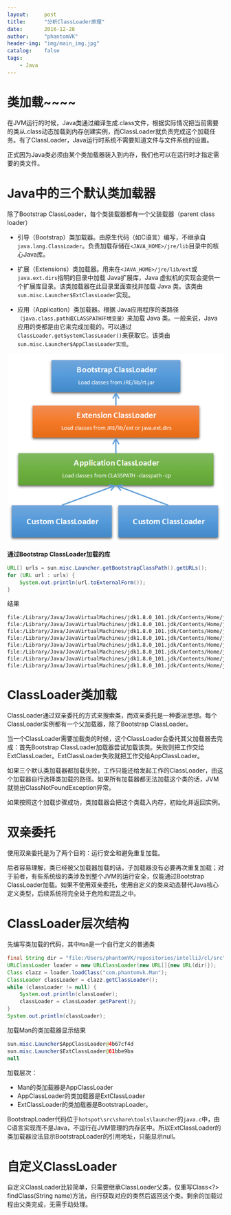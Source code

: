 ```yaml
---
layout:     post
title:      "分析ClassLoader原理"
date:       2016-12-28
author:     "phantomVK"
header-img: "img/main_img.jpg"
catalog:    false
tags:
    - Java
---
```


# 类加载~~~~

在JVM运行的时候，Java类通过编译生成.class文件，根据实际情况把当前需要的类从.class动态加载到内存创建实例，而ClassLoader就负责完成这个加载任务。有了ClassLoader，Java运行时系统不需要知道文件与文件系统的设置。

正式因为Java类必须由某个类加载器装入到内存，我们也可以在运行时才指定需要的类文件。

# Java中的三个默认类加载器

除了Bootstrap ClassLoader，每个类装载器都有一个父装载器（parent class loader）

* 引导（Bootstrap）类加载器。由原生代码（如C语言）编写，不继承自`java.lang.ClassLoader`。负责加载存储在`<JAVA_HOME>/jre/lib`目录中的核心Java库。

* 扩展（Extensions）类加载器。用来在`<JAVA_HOME>/jre/lib/ext`或`java.ext.dirs`指明的目录中加载 Java扩展库，Java 虚拟机的实现会提供一个扩展库目录。该类加载器在此目录里面查找并加载 Java 类。该类由`sun.misc.Launcher$ExtClassLoader`实现。

* 应用（Application）类加载器。根据 Java应用程序的类路径`（java.class.path或CLASSPATH环境变量）`来加载 Java 类。一般来说，Java 应用的类都是由它来完成加载的。可以通过 `ClassLoader.getSystemClassLoader()`来获取它。该类由`sun.misc.Launcher$AppClassLoader实现`。



![img](/img/java/classloader.png)

__通过Bootstrap ClassLoader加载的库__

```java
URL[] urls = sun.misc.Launcher.getBootstrapClassPath().getURLs();
for (URL url : urls) {
    System.out.println(url.toExternalForm());
}
```

结果

```
file:/Library/Java/JavaVirtualMachines/jdk1.8.0_101.jdk/Contents/Home/jre/lib/resources.jar
file:/Library/Java/JavaVirtualMachines/jdk1.8.0_101.jdk/Contents/Home/jre/lib/rt.jar
file:/Library/Java/JavaVirtualMachines/jdk1.8.0_101.jdk/Contents/Home/jre/lib/sunrsasign.jar
file:/Library/Java/JavaVirtualMachines/jdk1.8.0_101.jdk/Contents/Home/jre/lib/jsse.jar
file:/Library/Java/JavaVirtualMachines/jdk1.8.0_101.jdk/Contents/Home/jre/lib/jce.jar
file:/Library/Java/JavaVirtualMachines/jdk1.8.0_101.jdk/Contents/Home/jre/lib/charsets.jar
file:/Library/Java/JavaVirtualMachines/jdk1.8.0_101.jdk/Contents/Home/jre/lib/jfr.jar
file:/Library/Java/JavaVirtualMachines/jdk1.8.0_101.jdk/Contents/Home/jre/classes
```

# ClassLoader类加载

ClassLoader通过双亲委托的方式来搜索类，而双亲委托是一种委派思想。每个ClassLoader实例都有一个父加载器，除了Bootstrap ClassLoader。

当一个ClassLoader需要加载类的时候，这个ClassLoader会委托其父加载器去完成：首先Bootstrap ClassLoader加载器尝试加载该类。失败则把工作交给ExtClassLoader。ExtClassLoader失败就把工作交给AppClassLoader。

如果三个默认类加载器都加载失败，工作只能还给发起工作的ClassLoader，由这个加载器自行选择类加载的路径。如果所有加载器都无法加载这个类的话，JVM就抛出ClassNotFoundException异常。

如果按照这个加载步骤成功，类加载器会把这个类载入内存，初始化并返回实例。


# 双亲委托

使用双亲委托是为了两个目的：运行安全和避免重复加载。

后者容易理解，类已经被父加载器加载的话，子加载器没有必要再次重复加载；对于前者，有些系统级的类涉及到整个JVM的运行安全，仅能通过Bootstrap ClassLoader加载。如果不使用双亲委托，使用自定义的类来动态替代Java核心定义类型，后续系统将完全处于危险和混乱之中。


# ClassLoader层次结构

先编写类加载的代码，其中`Man`是一个自行定义的普通类

```java
final String dir = "file:/Users/phantomVK/repositories/intelliJ/cl/src";
URLClassLoader loader = new URLClassLoader(new URL[]{new URL(dir)});
Class clazz = loader.loadClass("com.phantomvk.Man");
ClassLoader classLoader = clazz.getClassLoader();
while (classLoader != null) {
    System.out.println(classLoader);
    classLoader = classLoader.getParent();
}
System.out.println(classLoader);
```
加载Man的类加载器显示结果

```java
sun.misc.Launcher$AppClassLoader@4b67cf4d
sun.misc.Launcher$ExtClassLoader@61bbe9ba
null
```

加载层次：

* Man的类加载器是AppClassLoader
* AppClassLoader的类加载器是ExtClassLoader
* ExtClassLoader的类加载器是BootstrapLoader。

BootstrapLoader代码位于`hotspot\src\share\tools\launcher`的`java.c`中，由C语言实现而不是Java，不运行在JVM管理的内存区中。所以ExtClassLoader的类加载器没法显示BootstrapLoader的引用地址，只能显示null。


# 自定义ClassLoader

自定义ClassLoader比较简单，只需要继承ClassLoader父类，仅重写Class<?> findClass(String name)方法，自行获取对应的类然后返回这个类。剩余的加载过程由父类完成，无需手动处理。






